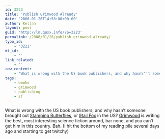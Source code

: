 ```yaml
---
id: 3223
title: 'Publish Grimwood Already'
date: '2006-01-26T14:58:00+00:00'
author: Kellan
layout: post
guid: 'http://lm.quxx.info/?p=3223'
permalink: /2006/01/26/publish-grimwood-already/
typo_id:
    - '3221'
mt_id:
    - ''
link_related:
    - ''
raw_content:
    - 'What is wrong with the US book publishers, and why hasn\''t someone brought out [Stamping Butterflies](http://www.amazon.com/gp/product/057507650X/sr=1-2/qid=1138305265/ref=pd_bbs_2/104-8840841-5744769?%5Fencoding=UTF8), or [9tail Fox](http://www.amazon.co.uk/exec/obidos/ASIN/0575076151/203-9115673-1161514) in the US?  [Grimwood](http://www.j-cg.co.uk/) is writing the best, most interesting science fiction around, bar none, and you can\''t get him in this country.  Bah.  (I hit the bottom of my reading pile several days ago and starting to get twitchy)'
tags:
    - books
    - grimwood
    - publishing
    - sf
---
```


What is wrong with the US book publishers, and why hasn’t someone brought out [Stamping Butterflies](http://www.amazon.com/gp/product/057507650X/sr=1-2/qid=1138305265/ref=pd*bbs*2/104-8840841-5744769?%5Fencoding=UTF8), or [9tail Fox](http://www.amazon.co.uk/exec/obidos/ASIN/0575076151/203-9115673-1161514) in the US? [Grimwood](http://www.j-cg.co.uk/) is writing the best, most interesting science fiction around, bar none, and you can’t get him in this country. Bah. (I hit the bottom of my reading pile several days ago and starting to get twitchy)